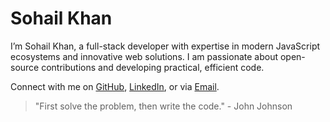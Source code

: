 # Sohail Khan

I’m Sohail Khan, a full-stack developer with expertise in modern JavaScript ecosystems and innovative web solutions. I am passionate about open-source contributions and developing practical, efficient code. 

Connect with me on [GitHub](https://github.com/re-sohail), [LinkedIn](https://linkedin.com/in/re-sohail), or via [Email](mailto:workforkhauf@gmail.com).

> "First solve the problem, then write the code." - John Johnson
